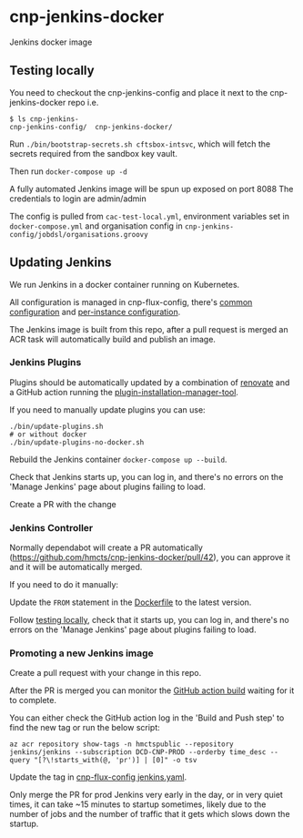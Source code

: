 # cnp-jenkins-docker
Jenkins docker image

## Testing locally
You need to checkout the cnp-jenkins-config and place it next to the cnp-jenkins-docker repo
i.e.
```
$ ls cnp-jenkins-
cnp-jenkins-config/  cnp-jenkins-docker/
```
Run `./bin/bootstrap-secrets.sh cftsbox-intsvc`, which will fetch the secrets required from the sandbox key vault.

Then run `docker-compose up -d`

A fully automated Jenkins image will be spun up exposed on port 8088 The credentials to login are admin/admin

The config is pulled from `cac-test-local.yml`, environment variables set in `docker-compose.yml` and organisation config in `cnp-jenkins-config/jobdsl/organisations.groovy`

## Updating Jenkins

We run Jenkins in a docker container running on Kubernetes.

All configuration is managed in cnp-flux-config, there's [common configuration](https://github.com/hmcts/cnp-flux-config/blob/master/apps/jenkins/jenkins/jenkins.yaml) and [per-instance configuration](https://github.com/hmcts/cnp-flux-config/blob/master/apps/jenkins/jenkins/ptl-intsvc/jenkins.yaml).

The Jenkins image is built from this repo, after a pull request is merged
an ACR task will automatically build and publish an image.

### Jenkins Plugins

Plugins should be automatically updated by a combination of [renovate](https://docs.renovatebot.com/modules/manager/jenkins/) and
a GitHub action running the [plugin-installation-manager-tool](https://github.com/jenkinsci/plugin-installation-manager-tool).

If you need to manually update plugins you can use:
```command
./bin/update-plugins.sh
# or without docker
./bin/update-plugins-no-docker.sh
```

Rebuild the Jenkins container `docker-compose up --build`.

Check that Jenkins starts up, you can log in, and there's no errors on the 'Manage Jenkins' page about plugins failing to load.

Create a PR with the change

### Jenkins Controller

Normally dependabot will create a PR automatically (https://github.com/hmcts/cnp-jenkins-docker/pull/42), you can approve it and it will be automatically merged.

If you need to do it manually:

Update the `FROM` statement in the [Dockerfile](https://github.com/hmcts/cnp-jenkins-docker/blob/master/jenkins/Dockerfile) to the latest version.

Follow [testing locally](#testing-locally),
check that it starts up, you can log in, and there's no errors on the 'Manage Jenkins' page about plugins failing to load.

### Promoting a new Jenkins image

Create a pull request with your change in this repo.

After the PR is merged you can monitor the [GitHub action build](https://github.com/hmcts/cnp-jenkins-docker/actions) waiting for it to complete.

You can either check the GitHub action log in the 'Build and Push step' to find the new tag or run the below script:
```shell
az acr repository show-tags -n hmctspublic --repository jenkins/jenkins --subscription DCD-CNP-PROD --orderby time_desc --query "[?\!starts_with(@, 'pr')] | [0]" -o tsv
```

Update the tag in [cnp-flux-config jenkins.yaml](https://github.com/hmcts/cnp-flux-config/blob/master/apps/jenkins/jenkins/jenkins-controller-version.yaml#L9).

Only merge the PR for prod Jenkins very early in the day, or in very quiet times, it can take ~15 minutes to startup sometimes,
likely due to the number of jobs and the number of traffic that it gets which slows down the startup.
